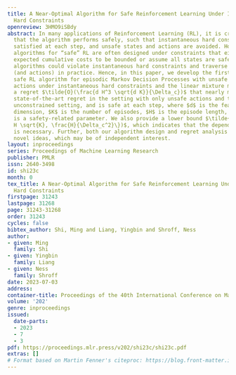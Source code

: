 ```yaml
---
title: A Near-Optimal Algorithm for Safe Reinforcement Learning Under Instantaneous
  Hard Constraints
openreview: 3HMO9iSBdy
abstract: In many applications of Reinforcement Learning (RL), it is critically important
  that the algorithm performs safely, such that instantaneous hard constraints are
  satisfied at each step, and unsafe states and actions are avoided. However, existing
  algorithms for “safe” RL are often designed under constraints that either require
  expected cumulative costs to be bounded or assume all states are safe. Thus, such
  algorithms could violate instantaneous hard constraints and traverse unsafe states
  (and actions) in practice. Hence, in this paper, we develop the first near-optimal
  safe RL algorithm for episodic Markov Decision Processes with unsafe states and
  actions under instantaneous hard constraints and the linear mixture model. It achieves
  a regret $\tilde{O}(\frac{d H^3 \sqrt{d K}}{\Delta_c})$ that nearly matches the
  state-of-the-art regret in the setting with only unsafe actions and that in the
  unconstrained setting, and is safe at each step, where $d$ is the feature-mapping
  dimension, $K$ is the number of episodes, $H$ is the episode length, and $\Delta_c$
  is a safety-related parameter. We also provide a lower bound $\tilde{\Omega}(\max\{d
  H \sqrt{K}, \frac{H}{\Delta_c^2}\})$, which indicates that the dependency on $\Delta_c$
  is necessary. Further, both our algorithm design and regret analysis involve several
  novel ideas, which may be of independent interest.
layout: inproceedings
series: Proceedings of Machine Learning Research
publisher: PMLR
issn: 2640-3498
id: shi23c
month: 0
tex_title: A Near-Optimal Algorithm for Safe Reinforcement Learning Under Instantaneous
  Hard Constraints
firstpage: 31243
lastpage: 31268
page: 31243-31268
order: 31243
cycles: false
bibtex_author: Shi, Ming and Liang, Yingbin and Shroff, Ness
author:
- given: Ming
  family: Shi
- given: Yingbin
  family: Liang
- given: Ness
  family: Shroff
date: 2023-07-03
address: 
container-title: Proceedings of the 40th International Conference on Machine Learning
volume: '202'
genre: inproceedings
issued:
  date-parts:
  - 2023
  - 7
  - 3
pdf: https://proceedings.mlr.press/v202/shi23c/shi23c.pdf
extras: []
# Format based on Martin Fenner's citeproc: https://blog.front-matter.io/posts/citeproc-yaml-for-bibliographies/
---
```

